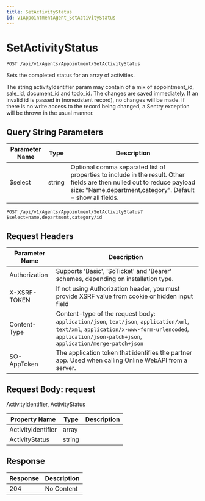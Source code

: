 ```yaml
---
title: SetActivityStatus
id: v1AppointmentAgent_SetActivityStatus
---
```


# SetActivityStatus

```http
POST /api/v1/Agents/Appointment/SetActivityStatus
```

Sets the completed status for an array of activities.

The string activityIdentifier param may contain of a mix of appointment_id, sale_id, document_id and todo_id. The changes are saved immediately. If an invalid id is passed in (nonexistent record), no changes will be made. If there is no write access to the record being changed, a Sentry exception will be thrown in the usual manner.





## Query String Parameters

| Parameter Name | Type |  Description |
|----------------|------|--------------|
| $select | string |  Optional comma separated list of properties to include in the result. Other fields are then nulled out to reduce payload size: "Name,department,category". Default = show all fields. |

```http
POST /api/v1/Agents/Appointment/SetActivityStatus?$select=name,department,category/id
```


## Request Headers

| Parameter Name | Description |
|----------------|-------------|
| Authorization  | Supports 'Basic', 'SoTicket' and 'Bearer' schemes, depending on installation type. |
| X-XSRF-TOKEN   | If not using Authorization header, you must provide XSRF value from cookie or hidden input field |
| Content-Type | Content-type of the request body: `application/json`, `text/json`, `application/xml`, `text/xml`, `application/x-www-form-urlencoded`, `application/json-patch+json`, `application/merge-patch+json` |
| SO-AppToken | The application token that identifies the partner app. Used when calling Online WebAPI from a server. |

## Request Body: request  

ActivityIdentifier, ActivityStatus 

| Property Name | Type |  Description |
|----------------|------|--------------|
| ActivityIdentifier | array |  |
| ActivityStatus | string |  |


## Response


| Response | Description |
|----------------|-------------|
| 204 | No Content |
